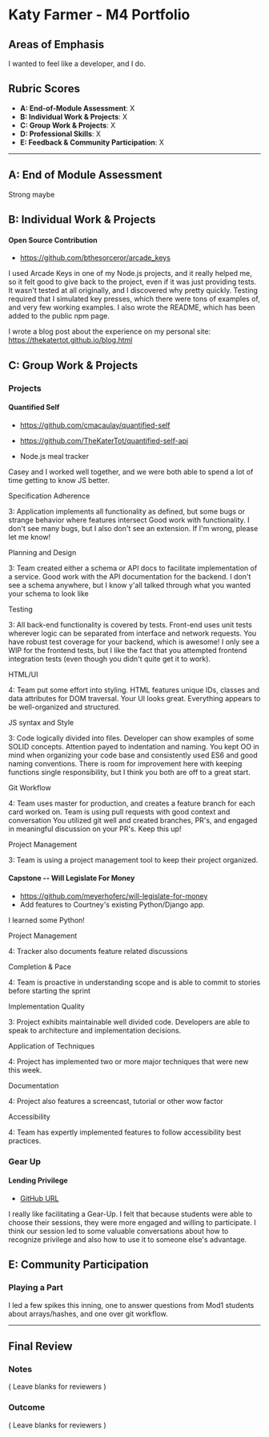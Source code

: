 # Katy Farmer - M4 Portfolio

## Areas of Emphasis

I wanted to feel like a developer, and I do.

## Rubric Scores

* **A: End-of-Module Assessment**: X
* **B: Individual Work & Projects**: X
* **C: Group Work & Projects**: X
* **D: Professional Skills**: X
* **E: Feedback & Community Participation**: X

-----------------------

## A: End of Module Assessment

Strong maybe


## B: Individual Work & Projects

#### Open Source Contribution

* https://github.com/bthesorceror/arcade_keys

I used Arcade Keys in one of my Node.js projects, and it really helped me, so it felt good to give back to the project, even if it was just providing tests. It wasn't tested at all originally, and I discovered why pretty quickly. Testing required that I simulated key presses, which there were tons of examples of, and very few working examples. I also wrote the README, which has been added to the public npm page. 

I wrote a blog post about the experience on my personal site: https://thekatertot.github.io/blog.html

## C: Group Work & Projects

### Projects

#### Quantified Self

* https://github.com/cmacaulay/quantified-self
* https://github.com/TheKaterTot/quantified-self-api

* Node.js meal tracker

Casey and I worked well together, and we were both able to spend a lot of time getting to know JS better.

Specification Adherence


3: Application implements all functionality as defined, but some bugs or strange behavior where features intersect
Good work with functionality. I don't see many bugs, but I also don't see an extension. If I'm wrong, please let me know!

Planning and Design

3: Team created either a schema or API docs to facilitate implementation of a service.
Good work with the API documentation for the backend. I don't see a schema anywhere, but I know y'all talked through what you wanted your schema to look like

Testing


3: All back-end functionality is covered by tests. Front-end uses unit tests wherever logic can be separated from interface and network requests.
You have robust test coverage for your backend, which is awesome! I only see a WIP for the frontend tests, but I like the fact that you attempted frontend integration tests (even though you didn't quite get it to work).

HTML/UI

4: Team put some effort into styling. HTML features unique IDs, classes and data attributes for DOM traversal.
Your UI looks great. Everything appears to be well-organized and structured.

JS syntax and Style

3: Code logically divided into files. Developer can show examples of some SOLID concepts. Attention payed to indentation and naming.
You kept OO in mind when organizing your code base and consistently used ES6 and good naming conventions. There is room for improvement here with keeping functions single responsibility, but I think you both are off to a great start.

Git Workflow

4: Team uses master for production, and creates a feature branch for each card worked on. Team is using pull requests with good context and conversation
You utilized git well and created branches, PR's, and engaged in meaningful discussion on your PR's. Keep this up!

Project Management

3: Team is using a project management tool to keep their project organized.

#### Capstone -- Will Legislate For Money

* https://github.com/meyerhoferc/will-legislate-for-money
* Add features to Courtney's existing Python/Django app.

I learned some Python!

Project Management

  4: Tracker also documents feature related discussions

Completion & Pace

  4: Team is proactive in understanding scope and is able to commit to stories before starting the sprint

Implementation Quality

  3: Project exhibits maintainable well divided code. Developers are able to speak to architecture and implementation decisions.

Application of Techniques

  4: Project has implemented two or more major techniques that were new this week.

Documentation

  4: Project also features a screencast, tutorial or other wow factor

Accessibility

  4: Team has expertly implemented features to follow accessibility best practices.


### Gear Up
#### Lending Privilege

* [GitHub URL]()

I really like facilitating a Gear-Up. I felt that because students were able to choose their sessions, they were more engaged
and willing to participate. I think our session led to some valuable conversations about how to recognize privilege and also
how to use it to someone else's advantage.

## E: Community Participation

### Playing a Part

I led a few spikes this inning, one to answer questions from Mod1 students about arrays/hashes, and one over git workflow.

------------------

## Final Review

### Notes

( Leave blanks for reviewers )

### Outcome

( Leave blanks for reviewers )
